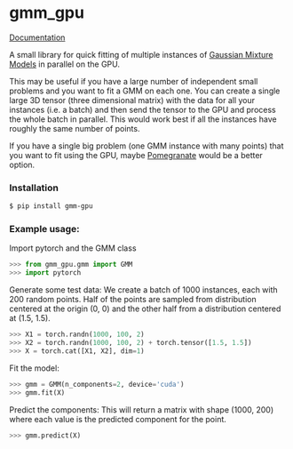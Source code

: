 # gmm_gpu

[Documentation](https://mihail.cc/docs/gmm_gpu/index.html)


A small library for quick fitting of multiple instances of [Gaussian Mixture Models](https://en.wikipedia.org/wiki/Mixture_model#Gaussian_mixture_model) in parallel on the GPU.

This may be useful if you have a large number of independent small problems and you want to fit a GMM on each one.
You can create a single large 3D tensor (three dimensional matrix) with the data for all your instances (i.e. a batch) and then
send the tensor to the GPU and process the whole batch in parallel. This would work best if all the instances have roughly the same number of points.

If you have a single big problem (one GMM instance with many points) that you want to fit using the GPU, maybe [Pomegranate](https://github.com/jmschrei/pomegranate) would be a better option.

### Installation
```bash
$ pip install gmm-gpu
```

### Example usage:
Import pytorch and the GMM class
```python
>>> from gmm_gpu.gmm import GMM
>>> import pytorch
```

Generate some test data:
We create a batch of 1000 instances, each
with 200 random points. Half of the points
are sampled from distribution centered at
the origin (0, 0) and the other half from
a distribution centered at (1.5, 1.5).
```python
>>> X1 = torch.randn(1000, 100, 2)
>>> X2 = torch.randn(1000, 100, 2) + torch.tensor([1.5, 1.5])
>>> X = torch.cat([X1, X2], dim=1)
```

Fit the model:
```python
>>> gmm = GMM(n_components=2, device='cuda')
>>> gmm.fit(X)
```

Predict the components:
This will return a matrix with shape (1000, 200) where
each value is the predicted component for the point.
```python
>>> gmm.predict(X)
```
 
